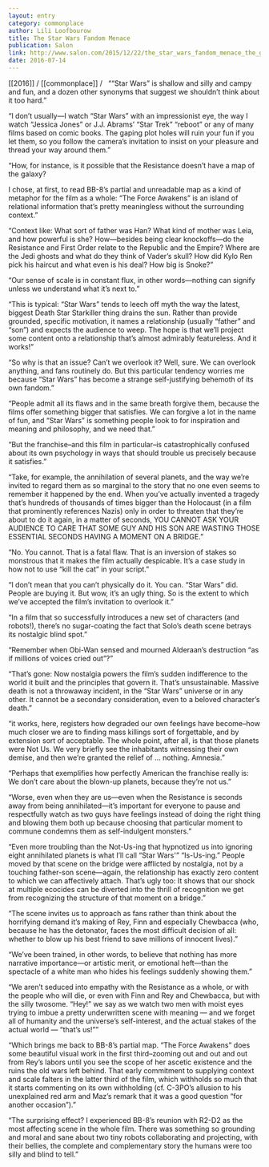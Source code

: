 ```yaml
---
layout: entry
category: commonplace
author: Lili Loofbourow
title: The Star Wars Fandom Menace
publication: Salon
link: http://www.salon.com/2015/12/22/the_star_wars_fandom_menace_the_glaring_emotional_blind_spots_that_power_the_force_awakens/
date: 2016-07-14
---
```


[[2016]] / [[commonplace]] / 
 
““Star Wars” is shallow and silly and campy and fun, and a dozen other synonyms that suggest we shouldn’t think about it too hard.”

“I don’t usually—I watch “Star Wars” with an impressionist eye, the way I watch “Jessica Jones” or J.J. Abrams’ “Star Trek” “reboot” or any of many films based on comic books. The gaping plot holes will ruin your fun if you let them, so you follow the camera’s invitation to insist on your pleasure and thread your way around them.”

“How, for instance, is it possible that the Resistance doesn’t have a map of the galaxy?

I chose, at first, to read BB-8’s partial and unreadable map as a kind of metaphor for the film as a whole: “The Force Awakens” is an island of relational information that’s pretty meaningless without the surrounding context.”

“Context like: What sort of father was Han? What kind of mother was Leia, and how powerful is she? How—besides being clear knockoffs—do the Resistance and First Order relate to the Republic and the Empire? Where are the Jedi ghosts and what do they think of Vader’s skull? How did Kylo Ren pick his haircut and what even is his deal? How big is Snoke?”

“Our sense of scale is in constant flux, in other words—nothing can signify unless we understand what it’s next to.”

“This is typical: “Star Wars” tends to leech off myth the way the latest, biggest Death Star Starkiller thing drains the sun. Rather than provide grounded, specific motivation, it names a relationship (usually “father” and “son”) and expects the audience to weep. The hope is that we’ll project some content onto a relationship that’s almost admirably featureless. And it works!”

“So why is that an issue? Can’t we overlook it? Well, sure. We can overlook anything, and fans routinely do. But this particular tendency worries me because “Star Wars” has become a strange self-justifying behemoth of its own fandom.”

“People admit all its flaws and in the same breath forgive them, because the films offer something bigger that satisfies. We can forgive a lot in the name of fun, and “Star Wars” is something people look to for inspiration and meaning and philosophy, and we need that.”

“But the franchise–and this film in particular–is catastrophically confused about its own psychology in ways that should trouble us precisely because it satisfies.”

“Take, for example, the annihilation of several planets, and the way we’re invited to regard them as so marginal to the story that no one even seems to remember it happened by the end. When you’ve actually invented a tragedy that’s hundreds of thousands of times bigger than the Holocaust (in a film that prominently references Nazis) only in order to threaten that they’re about to do it again, in a matter of seconds, YOU CANNOT ASK YOUR AUDIENCE TO CARE THAT SOME GUY AND HIS SON ARE WASTING THOSE ESSENTIAL SECONDS HAVING A MOMENT ON A BRIDGE.”

“No. You cannot. That is a fatal flaw. That is an inversion of stakes so monstrous that it makes the film actually despicable. It’s a case study in how not to use “kill the cat” in your script.”

“I don’t mean that you can’t physically do it. You can. “Star Wars” did. People are buying it. But wow, it’s an ugly thing. So is the extent to which we’ve accepted the film’s invitation to overlook it.”

“In a film that so successfully introduces a new set of characters (and robots!), there’s no sugar-coating the fact that Solo’s death scene betrays its nostalgic blind spot.”

“Remember when Obi-Wan sensed and mourned Alderaan’s destruction “as if millions of voices cried out”?”

“That’s gone: Now nostalgia powers the film’s sudden indifference to the world it built and the principles that govern it. That’s unsustainable. Massive death is not a throwaway incident, in the “Star Wars” universe or in any other. It cannot be a secondary consideration, even to a beloved character’s death.”

“it works, here, registers how degraded our own feelings have become–how much closer we are to finding mass killings sort of forgettable, and by extension sort of acceptable. The whole point, after all, is that those planets were Not Us. We very briefly see the inhabitants witnessing their own demise, and then we’re granted the relief of … nothing. Amnesia.”

“Perhaps that exemplifies how perfectly American the franchise really is: We don’t care about the blown-up planets, because they’re not us.”

“Worse, even when they are us—even when the Resistance is seconds away from being annihilated—it’s important for everyone to pause and respectfully watch as two guys have feelings instead of doing the right thing and blowing them both up because choosing that particular moment to commune condemns them as self-indulgent monsters.”

“Even more troubling than the Not-Us-ing that hypnotized us into ignoring eight annihilated planets is what I’ll call “Star Wars'” “Is-Us-ing.” People moved by that scene on the bridge were afflicted by nostalgia, not by a touching father-son scene—again, the relationship has exactly zero content to which we can affectively attach. That’s ugly too: It shows that our shock at multiple ecocides can be diverted into the thrill of recognition we get from recognizing the structure of that moment on a bridge.”

“The scene invites us to approach as fans rather than think about the horrifying demand it’s making of Rey, Finn and especially Chewbacca (who, because he has the detonator, faces the most difficult decision of all: whether to blow up his best friend to save millions of innocent lives).”

“We’ve been trained, in other words, to believe that nothing has more narrative importance—or artistic merit, or emotional heft—than the spectacle of a white man who hides his feelings suddenly showing them.”

“We aren’t seduced into empathy with the Resistance as a whole, or with the people who will die, or even with Finn and Rey and Chewbacca, but with the silly twosome. “Hey!” we say as we watch two men with moist eyes trying to imbue a pretty underwritten scene with meaning — and we forget all of humanity and the universe’s self-interest, and the actual stakes of the actual world — “that’s us!””

“Which brings me back to BB-8’s partial map. “The Force Awakens” does some beautiful visual work in the first third–zooming out and out and out from Rey’s labors until you see the scope of her ascetic existence and the ruins the old wars left behind. That early commitment to supplying context and scale falters in the latter third of the film, which withholds so much that it starts commenting on its own withholding (cf. C-3PO’s allusion to his unexplained red arm and Maz’s remark that it was a good question “for another occasion”).”

“The surprising effect? I experienced BB-8’s reunion with R2-D2 as the most affecting scene in the whole film. There was something so grounding and moral and sane about two tiny robots collaborating and projecting, with their bellies, the complete and complementary story the humans were too silly and blind to tell.”

